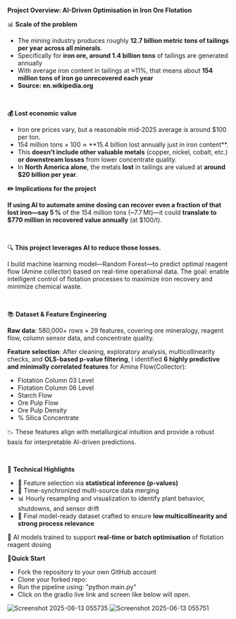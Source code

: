  **Project Overview: AI-Driven Optimisation in Iron Ore Flotation**

📊 **Scale of the problem**
<br>
* The mining industry produces roughly **12.7 billion metric tons of tailings per year across all minerals**. 
* Specifically for **iron ore, around 1.4 billion tons** of tailings are generated annually 
* With average iron content in tailings at ≈11%, that means about **154 million tons of iron go unrecovered each year**
* **Source: en.wikipedia.org**

<br>

**💰 Lost economic value**

* Iron ore prices vary, but a reasonable mid-2025 average is around $100 per ton.
* 154 million tons × $100 ≈ **$15.4 billion lost annually just in iron content**.
* This **doesn't include other valuable metals** (copper, nickel, cobalt, etc.) **or downstream losses** from lower concentrate quality.
* In **North America alone**, the metals **lost** in tailings are valued at **around $20 billion per year**.

**✏️ Implications for the project**
<br>

**If using AI to automate amine dosing can recover even a fraction of that lost iron—say 5 %** of the 154 million tons (~7.7 Mt)—it could **translate to $770 million in recovered value annually** (at $100/t). 

<br>

🔍 **This project leverages AI to reduce those losses.**

I build machine learning model—Random Forest—to predict optimal reagent flow (Amine collector) based on real-time operational data. The goal: enable intelligent control of flotation processes to maximize iron recovery and minimize chemical waste.


<br>

📚 **Dataset & Feature Engineering**

**Raw data**: 580,000+ rows × 29 features, covering ore mineralogy, reagent flow, column sensor data, and concentrate quality.

 **Feature selection**: After cleaning, exploratory analysis, multicollinearity checks, and **OLS-based p-value filtering**, I identified **6 highly predictive and minimally correlated features** for Amina Flow(Collector):

* Flotation Column 03 Level
* Flotation Column 06 Level
* Starch Flow
* Ore Pulp Flow
* Ore Pulp Density
* % Silica Concentrate

📉 These features align with metallurgical intuition and provide a robust basis for interpretable AI-driven predictions.

<br>

🔧 **Technical Highlights**

* 🧪 Feature selection via **statistical inference (p-values)**
* 🧹 Time-synchronized multi-source data merging
* 📊 Hourly resampling and visualization to identify plant behavior, shutdowns, and sensor drift
* 🔁 Final model-ready dataset crafted to ensure **low multicollinearity and strong process relevance**

🧠 AI models trained to support **real-time or batch optimisation** of flotation reagent dosing

🚀**Quick Start**
* Fork the repository to your own GitHub account
* Clone your forked repo:
* Run the pipeline using: "python main.py"
* Click on the gradio live link and screen like below will open.
  
![Screenshot 2025-06-13 055735](https://github.com/user-attachments/assets/bf48cdbd-87ce-4bc3-91c2-627a7210b5fc) ![Screenshot 2025-06-13 055751](https://github.com/user-attachments/assets/6d55d044-144f-4b93-a259-e0bd4550db28)


  
